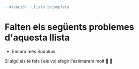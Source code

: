 ```diff
- Atenció!! Llista incompleta
```
# Falten els següents problemes d'aquesta llista
- Encara més Sudokus

Si algú els té fets i els vol afegir l'estimarem molt :purple_heart: :yellow_heart:
